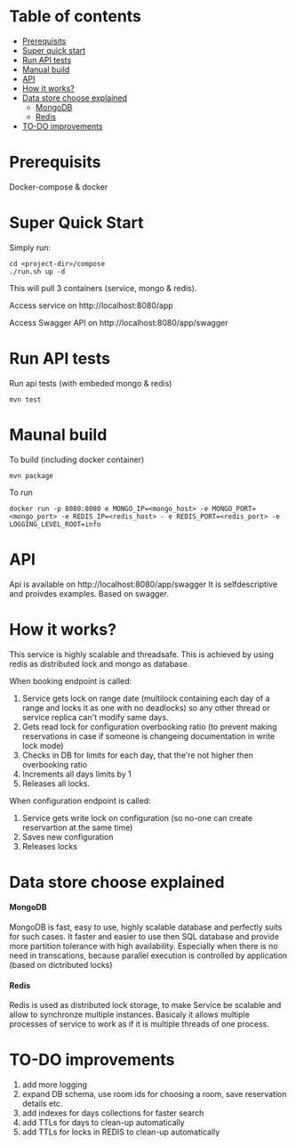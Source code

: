 # Table of contents

* [Prerequisits](#prerequisits)
* [Super quick start](#super-quick-start)
* [Run API tests](#run-api-tests)
* [Manual build](#manual-build)
* [API](#api)
* [How it works?](#how-it-works?)
* [Data store choose explained](#data-store-choose-explained)
  * [MongoDB](#mongodb)
  * [Redis](#redis)
* [TO-DO improvements](#to-do-improvements)

# Prerequisits
Docker-compose & docker

# Super Quick Start

Simply run:
```
cd <project-dir>/compose
./run.sh up -d
```
This will pull 3 containers (service, mongo & redis).

Access service on http://localhost:8080/app

Access Swagger API on http://localhost:8080/app/swagger

# Run API tests


Run api tests (with embeded mongo & redis)

```
mvn test
```

# Maunal build
To build (including docker container)
```
mvn package
```
To run 
```
docker run -p 8080:8080 e MONGO_IP=<mongo_host> -e MONGO_PORT=<mongo_port> -e REDIS_IP=<redis_host> - e REDIS_PORT=<redis_port> -e LOGGING_LEVEL_ROOT=info
```

# API
Api is available on http://localhost:8080/app/swagger
It is selfdescriptive and proivdes examples. Based on swagger.

# How it works?
This service is highly scalable and threadsafe. This is achieved by using redis as distributed lock and mongo as database.

When booking endpoint is called:
1. Service gets lock on range date (multilock containing each day of a range and locks it as one with no deadlocks) so any other thread or service replica can't modify same days.
2. Gets read lock for configuration overbooking ratio (to prevent making reservations in case if someone is changeing documentation in write lock mode)
3. Checks in DB for limits for each day, that the're not higher then overbooking ratio
4. Increments all days limits by 1
5. Releases all locks.

When configuration endpoint is called:
1. Service gets write lock on configuration (so no-one can create reservartion at the same time)
2. Saves new configuration
3. Releases locks

# Data store choose explained
#### MongoDB
MongoDB is fast, easy to use, highly scalable database and perfectly suits for such cases. It faster and easier to use then SQL database and provide more partition tolerance with high availability. Especially when there is no need in transcations, because parallel execution is controlled by application (based on dictributed locks)

#### Redis
Redis is used as distributed lock storage, to make Service be scalable and allow to synchronze multiple instances. Basicaly it allows multiple processes of service to work as if it is multiple threads of one process.

# TO-DO improvements

1. add more logging
2. expand DB schema, use room ids for choosing a room, save reservation details etc.
3. add indexes for days collections for faster search
4. add TTLs for days to clean-up automatically
5. add TTLs for locks in REDIS to clean-up automatically
